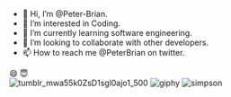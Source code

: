 - 👋 Hi, I’m @Peter-Brian.
- 👀 I’m interested in Coding.
- 🌱 I’m currently learning software engineering. 
- 💞️ I’m looking to collaborate with other developers.
- 📫 How to reach me @PeterBrian on twitter.

<!---
Peter-Brian/Peter-Brian is a ✨ special ✨ repository because its `README.md` (this file) appears on your GitHub profile.
You can click the Preview link to take a look at your changes.
--->
:smile:	
:innocent:	
![tumblr_mwa55k0ZsD1sgl0ajo1_500](https://user-images.githubusercontent.com/106863315/193553974-c536c555-3fe3-498c-a6f1-27454ed36915.gif)
![giphy](https://user-images.githubusercontent.com/106863315/193555182-db75889e-8569-4e44-9e71-441a055d279c.gif)
![simpson](https://user-images.githubusercontent.com/106863315/193556111-9862ea45-55a8-42e7-bdd3-ca84895bcffd.gif)
